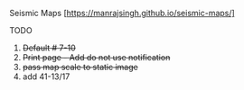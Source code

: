 Seismic Maps
[https://manrajsingh.github.io/seismic-maps/]


TODO

1) ~~Default #  7-10~~
2) ~~Print page - Add do not use notification~~
3) ~~pass map scale to static image~~
4) add 41-13/17
